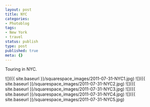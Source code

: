 ```yaml
---
layout: post
title: NYC
categories:
- Photoblog
tags:
- New York
- travel
status: publish
type: post
published: true
meta: {}
---
```


Touring in NYC.

![]({{ site.baseurl }}/squarespace_images/2011-07-31-NYC1.jpg)
![]({{ site.baseurl }}/squarespace_images/2011-07-31-NYC2.jpg)
![]({{ site.baseurl }}/squarespace_images/2011-07-31-NYC3.jpg)
![]({{ site.baseurl }}/squarespace_images/2011-07-31-NYC4.jpg)
![]({{ site.baseurl }}/squarespace_images/2011-07-31-NYC5.jpg)
